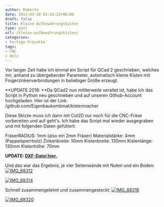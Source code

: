 ```yaml
---
author: Roberto
date: 2013-03-30 01:14:23+00:00
draft: false
title: Kleine Aufbewahrungskisten
type: post
url: /kleine-aufbewahrungskisten/
categories:
- Fertige Projekte
tags:
- CNC
- Holz
---
```


Vor langer Zeit habe ich einmal ein Script für QCad 2 geschrieben, welches mir, anhand zu übergebender Parameter, automatisch kleine Kisten mit Fingerzinkenverbindungen in beliebiger Größe erzeugt.<!-- more -->

**UPDATE 2018: **Da QCad2 nun mittlerweile veraltet ist, habe ich das Script in Python neu geschrieben und auf unseren Github-Account hochgeladen. Hier ist der Link: /github.com/Eigenbaukombinat/kistenmacher

Diese Skizze muss ich dann mit Cut2D nur noch für die CNC-Fräse vorbereiten und auf geht's. Ich habe das Script mal wieder ausgegraben und mit folgenden Daten gefüttert:

FräserRADIUS: 1mm (also ein 2mm Fräser)
Materialstärke: 4mm (Pappelsperrholz)
Zinkenbreite: 10mm
Kistenbreite: 130mm
Kistenlänge: 130mm
Kistenhöhe: 70mm

**UPDATE: [DXF-Datei hier.](/wp-content/uploads/2013/03/kiste-130x130x70.dxf)**

Und das war das Ergebnis, je vier Seitenwände mit Nuten und ein Boden:
[![IMG_68312](/wp-content/uploads/2013/03/IMG_68312-300x199.jpg)
](/wp-content/uploads/2013/03/IMG_68312.jpg)

[![IMG_68314](/wp-content/uploads/2013/03/IMG_68314-300x199.jpg)
](/wp-content/uploads/2013/03/IMG_68314.jpg)

Schnell zusammengeleimt und zusammengesteckt:
[![IMG_68318](/wp-content/uploads/2013/03/IMG_68318-300x199.jpg)
](/wp-content/uploads/2013/03/IMG_68318.jpg)

[![IMG_68320](/wp-content/uploads/2013/03/IMG_68320-300x300.jpg)
](/wp-content/uploads/2013/03/IMG_68320.jpg)
